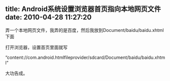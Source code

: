 title: Android系统设置浏览器首页指向本地网页文件
date: 2010-04-28 11:27:20
---

弄一个本地网页文件，我弄的是百度，然后我放到Document/baidu/baidu.xhtml下面

打开浏览器，设置首页里面就写

“content://com.android.htmlfileprovider/sdcard/Document/baidu/baidu.xhtml”

大功告成。
